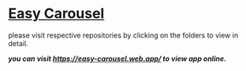 # [Easy Carousel](https://easy-carousel.web.app/)

please visit respective repositories by clicking on the folders to view in detail.

___you can visit https://easy-carousel.web.app/ to view app online.___
